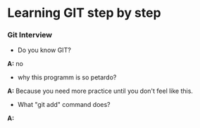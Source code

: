 # Learning GIT step by step

### Git Interview

* Do you know GIT?

**A:** no

* why this programm is so petardo?

**A:** Because you need more practice until you don't feel like this.

* What "git add" command does?

**A:**
